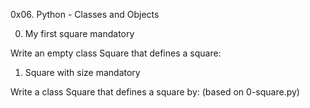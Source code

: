 0x06. Python - Classes and Objects


0. My first square
mandatory

Write an empty class Square that defines a square:


1. Square with size
mandatory

Write a class Square that defines a square by: (based on 0-square.py)

